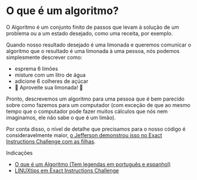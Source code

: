 # O que é um algoritmo?

O Algoritmo é um conjunto finito de passos que levam à solução de um problema ou a um estado desejado, como uma receita, por exemplo.

Quando nosso resultado desejado é uma limonada e queremos comunicar o algoritmo que o resultado é uma limonada à uma pessoa,
nós podemos simplesmente descrever como:
- esprema 6 limões
- misture com um litro de água
- adicione 6 colheres de açúcar
- :tada: Aproveite sua limonada! :tada:

Pronto, descrevemos um algoritmo para uma pessoa que é bem parecido sobre como fazemos para um computador (com exceção de que ao mesmo tempo
que o computador pode fazer muitos cálculos que nós nem imaginamos, ele não sabe o que é um limão).

Por conta disso, o nível de detalhe que precisamos para o nosso código é consideravelmente maior,
[o Jefferson demonstrou isso no Exact Instructions Challenge com as filhas](https://www.youtube.com/watch?v=I8IK-yRmtP8&ab_channel=LINUXtips).

Indicações

- [O que é um Algoritmo (Tem legendas em português e espanhol)](https://www.youtube.com/watch?v=6hfOvs8pY1k&ab_channel=TED-Ed)
- [LINUXtips em Exact Instructions Challenge](https://www.youtube.com/watch?v=I8IK-yRmtP8&ab_channel=LINUXtips)
